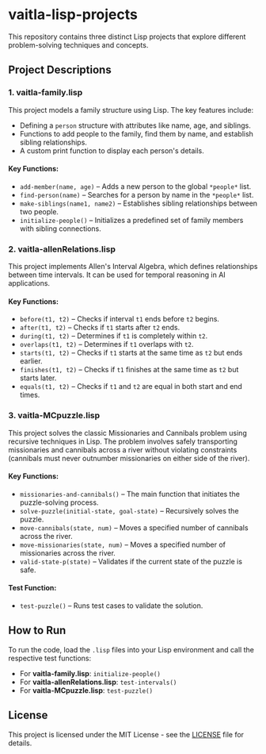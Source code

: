 # vaitla-lisp-projects

This repository contains three distinct Lisp projects that explore different problem-solving techniques and concepts.

## Project Descriptions

### 1. **vaitla-family.lisp**
This project models a family structure using Lisp. The key features include:
- Defining a `person` structure with attributes like name, age, and siblings.
- Functions to add people to the family, find them by name, and establish sibling relationships.
- A custom print function to display each person's details.
  
#### Key Functions:
- `add-member(name, age)` – Adds a new person to the global `*people*` list.
- `find-person(name)` – Searches for a person by name in the `*people*` list.
- `make-siblings(name1, name2)` – Establishes sibling relationships between two people.
- `initialize-people()` – Initializes a predefined set of family members with sibling connections.

### 2. **vaitla-allenRelations.lisp**
This project implements Allen's Interval Algebra, which defines relationships between time intervals. It can be used for temporal reasoning in AI applications.

#### Key Functions:
- `before(t1, t2)` – Checks if interval `t1` ends before `t2` begins.
- `after(t1, t2)` – Checks if `t1` starts after `t2` ends.
- `during(t1, t2)` – Determines if `t1` is completely within `t2`.
- `overlaps(t1, t2)` – Determines if `t1` overlaps with `t2`.
- `starts(t1, t2)` – Checks if `t1` starts at the same time as `t2` but ends earlier.
- `finishes(t1, t2)` – Checks if `t1` finishes at the same time as `t2` but starts later.
- `equals(t1, t2)` – Checks if `t1` and `t2` are equal in both start and end times.

### 3. **vaitla-MCpuzzle.lisp**
This project solves the classic Missionaries and Cannibals problem using recursive techniques in Lisp. The problem involves safely transporting missionaries and cannibals across a river without violating constraints (cannibals must never outnumber missionaries on either side of the river).

#### Key Functions:
- `missionaries-and-cannibals()` – The main function that initiates the puzzle-solving process.
- `solve-puzzle(initial-state, goal-state)` – Recursively solves the puzzle.
- `move-cannibals(state, num)` – Moves a specified number of cannibals across the river.
- `move-missionaries(state, num)` – Moves a specified number of missionaries across the river.
- `valid-state-p(state)` – Validates if the current state of the puzzle is safe.

#### Test Function:
- `test-puzzle()` – Runs test cases to validate the solution.

## How to Run
To run the code, load the `.lisp` files into your Lisp environment and call the respective test functions:
- For **vaitla-family.lisp**: `initialize-people()`
- For **vaitla-allenRelations.lisp**: `test-intervals()`
- For **vaitla-MCpuzzle.lisp**: `test-puzzle()`

## License
This project is licensed under the MIT License - see the [LICENSE](LICENSE) file for details.

